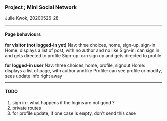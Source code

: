 ### Project ; Mini Social Network

Julie Kwok, 20200526-28

* * *
#### Page behaviours

**for visitor (not logged-in yet)**
Nav: three choices, home, sign-up, sign-in
Home: displays a list of post, with no author and no like
Sign-in: can sign in and gets directed to profile
Sign-up: can sign up and gets directed to profile

**for logged-in user**
Nav: three choices, home, profile, signout
Home: displays a list of page, with author and like
Profile: can see profile or modify, sees update info right away


* * *
#### TODO
1. sign in : what happens if the logins are not good ?
2. private routes
3. for profile update, if one case is empty, don't send this case